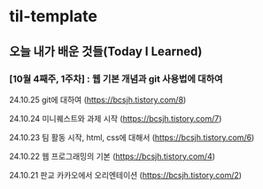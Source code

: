 # til-template

## 오늘 내가 배운 것들(Today I Learned)

### [10월 4째주, 1주차] : 웹 기본 개념과 git 사용법에 대하여
24.10.25 git에 대하여 (https://bcsjh.tistory.com/8)

24.10.24 미니퀘스트와 과제 시작 (https://bcsjh.tistory.com/7)

24.10.23 팀 활동 시작, html, css에 대해서 (https://bcsjh.tistory.com/6)

24.10.22 웹 프로그래밍의 기본 (https://bcsjh.tistory.com/4)

24.10.21 판교 카카오에서 오리엔테이션 (https://bcsjh.tistory.com/2)
